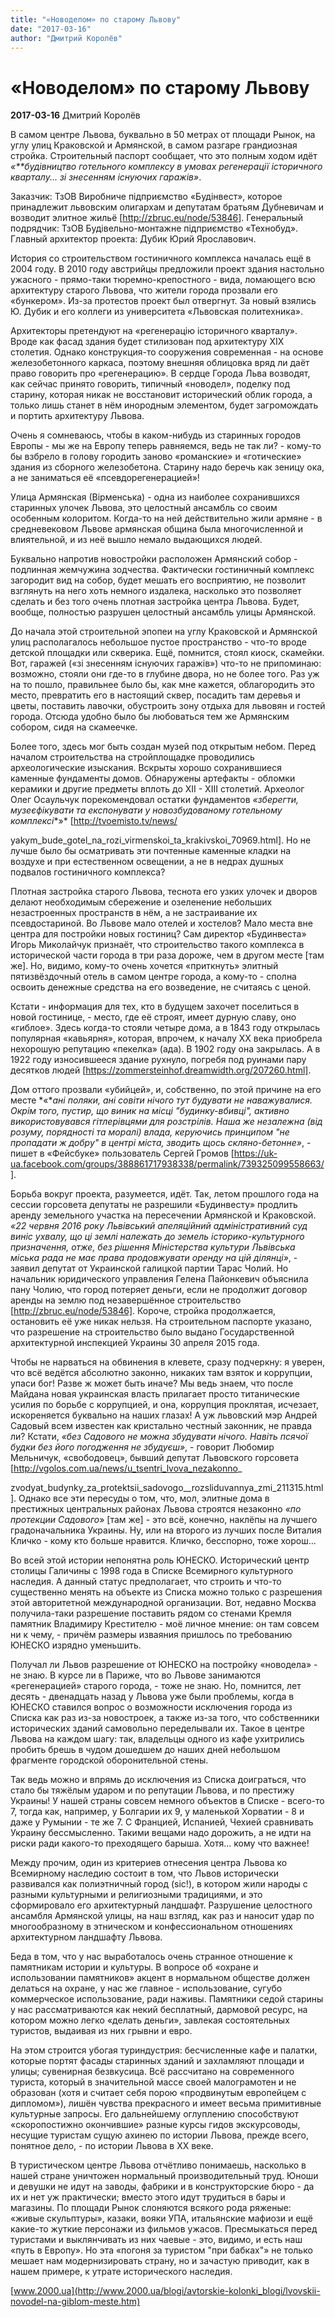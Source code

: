 ```yaml
---
title: "«Новоделом» по старому Львову"
date: "2017-03-16"
author: "Дмитрий Королёв"
---
```


# «Новоделом» по старому Львову

**2017-03-16** Дмитрий Королёв

В самом центре Львова, буквально в 50 метрах от площади Рынок, на углу улиц Краковской и Армянской, в самом разгаре грандиозная стройка. Строительный паспорт сообщает, что это полным ходом идёт *«**будівництво готельного комплексу в умовах регенерації історичного кварталу... зі знесенням існуючих гаражів»*.

Заказчик: ТзОВ Виробниче підприємство «Будінвест», которое принадлежит львовским олигархам и депутатам братьям Дубневичам и возводит элитное жильё [http://zbruc.eu/node/53846]. Генеральный подрядчик: ТзОВ Будівельно-монтажне підприємство «Технобуд». Главный архитектор проекта: Дубик Юрий Ярославович.

История со строительством гостиничного комплекса началась ещё в 2004 году. В 2010 году австрийцы предложили проект здания настольно ужасного - прямо-таки тюремно-крепостного - вида, ломающего всю архитектуру старого Львова, что жители города прозвали его «бункером». Из-за протестов проект был отвергнут. За новый взялись Ю. Дубик и его коллеги из университета «Львовская политехника».

Архитекторы претендуют на «регенерацію історичного кварталу». Вроде как фасад здания будет стилизован под архитектуру XIX столетия. Однако конструкция-то сооружения современная - на основе железобетонного каркаса, поэтому внешняя облицовка вряд ли даёт право говорить про «регенерацию». В сердце Города Льва возводят, как сейчас принято говорить, типичный «новодел», поделку под старину, которая никак не восстановит исторический облик города, а только лишь станет в нём инородным элементом, будет загромождать и портить архитектуру Львова.

Очень я сомневаюсь, чтобы в каком-нибудь из старинных городов Европы - мы же на Европу теперь равняемся, ведь не так ли? - кому-то бы взбрело в голову городить заново «романские» и «готические» здания из сборного железобетона. Старину надо беречь как зеницу ока, а не заниматься её «псевдорегенерацией»!

Улица Армянская (Вірменська) - одна из наиболее сохранившихся старинных улочек Львова, это целостный ансамбль со своим особенным колоритом. Когда-то на ней действительно жили армяне - в средневековом Львове армянская община была многочисленной и влиятельной, и из неё вышло немало выдающихся людей.

Буквально напротив новостройки расположен Армянский собор - подлинная жемчужина зодчества. Фактически гостиничный комплекс загородит вид на собор, будет мешать его восприятию, не позволит взглянуть на него хоть немного издалека, насколько это позволяет сделать и без того очень плотная застройка центра Львова. Будет, вообще, полностью разрушен целостный ансамбль улицы Армянской.

До начала этой строительной эпопеи на углу Краковской и Армянской улиц располагалось небольшое пустое пространство - что-то вроде детской площадки или скверика. Ещё, помнится, стоял киоск, скамейки. Вот, гаражей («зі знесенням існуючих гаражів») что-то не припоминаю: возможно, стояли они где-то в глубине двора, но не более того. Раз уж на то пошло, правильнее было бы, как мне кажется, облагородить это место, превратить его в настоящий сквер, посадить там деревья и цветы, поставить лавочки, обустроить зону отдыха для львовян и гостей города. Отсюда удобно было бы любоваться тем же Армянским собором, сидя на скамеечке.

Более того, здесь мог быть создан музей под открытым небом. Перед началом строительства на стройплощадке проводились археологические изыскания. Вскрыты хорошо сохранившиеся каменные фундаменты домов. Обнаружены артефакты - обломки керамики и другие предметы вплоть до XII - XIII столетий. Археолог Олег Осаульчук порекомендовал остатки фундаментов *«зберегти, музеєфікувати та експонувати у новозбудованому готельному комплексі**»* [http://tvoemisto.tv/news/

yakym_bude_gotel_na_rozi_virmenskoi_ta_krakivskoi_70969.html]. Но не лучше было бы осматривать эти почтенные каменные кладки на воздухе и при естественном освещении, а не в недрах душных подвалов гостиничного комплекса?

Плотная застройка старого Львова, теснота его узких улочек и дворов делают необходимым сбережение и озеленение небольших незастроенных пространств в нём, а не застраивание их псевдостариной. Во Львове мало отелей и хостелов? Мало места вне центра для постройки новых гостиниц? Сам директор «Будинвеста» Игорь Миколайчук признаёт, что строительство такого комплекса в исторической части города в три раза дороже, чем в другом месте [там же]. Но, видимо, кому-то очень хочется «приткнуть» элитный пятизвёздочный отель в самом центре города, а кому-то - сполна освоить денежные средства на его возведение, не считаясь с ценой.

Кстати - информация для тех, кто в будущем захочет поселиться в новой гостинице, - место, где её строят, имеет дурную славу, оно «гиблое». Здесь когда-то стояли четыре дома, а в 1843 году открылась популярная «кавьярня», которая, впрочем, к началу XX века приобрела нехорошую репутацию «пекелка» (ада). В 1902 году она закрылась. А в 1922 году износившееся здание рухнуло, погребя под руинами пару десятков людей [https://zommersteinhof.dreamwidth.org/207260.html].

Дом оттого прозвали «убийцей», и, собственно, по этой причине на его месте *«**ані поляки, ані совіти нічого тут будувати не наважувалися. Окрім того, пустир, що виник на місці "будинку-вбивці", активно використовувався гітлерівцями для розстрілів. Наша же незалежна (від розуму, порядності та моралі) влада, керуючись принципом "не пропадати ж добру" в центрі міста,* *зводить щось скляно-бетонне»*, - пишет в «Фейсбуке» пользователь Сергей Громов [https://uk-ua.facebook.com/groups/388861717938338/permalink/739325099558663/].

Борьба вокруг проекта, разумеется, идёт. Так, летом прошлого года на сессии горсовета депутаты не разрешили «Будинвесту» продлить аренду земельного участка на пересечении Армянской и Краковской. *«22 червня 2016 року Львівський апеляційний адміністративний суд виніс ухвалу, що ці землі належать до земель історико-культурного призначення, отже, без рішення Міністерства культури Львівська міська рада не має права продовжувати оренду на цій ділянці»*, - заявил депутат от Украинской галицкой партии Тарас Чолий. Но начальник юридического управления Гелена Пайонкевич объяснила пану Чолию, что город потеряет деньги, если не продолжит договор аренды на землю под незавершённое строительство [http://zbruc.eu/node/53846]. Короче, стройка продолжается, остановить её уже никак нельзя. На строительном паспорте указано, что разрешение на строительство было выдано Государственной архитектурной инспекцией Украины 30 апреля 2015 года.

Чтобы не нарваться на обвинения в клевете, сразу подчеркну: я уверен, что всё ведётся абсолютно законно, никаких там взяток и коррупции, упаси бог! Разве ж может быть иначе? Мы ведь знаем, что после Майдана новая украинская власть прилагает просто титанические усилия по борьбе с коррупцией, и она, коррупция проклятая, исчезает, искореняется буквально на наших глазах! А уж львовский мэр Андрей Садовый всем известен как кристально честный законник, не правда ли? Кстати, *«без Садового не можна збудувати нічого. Навіть псячої будки без його погодження не збудуєш»*, - говорит Любомир Мельничук, «свободовец», бывший депутат Львовского горсовета [http://vgolos.com.ua/news/u_tsentri_lvova_nezakonno_

zvodyat_budynky_za_protektsii_sadovogo__rozsliduvannya_zmi_211315.html]. Однако все эти пересуды о том, что, мол, элитные дома в престижных центральных районах Львова строятся незаконно *«по протекции Садового*» [там же] - это всё, конечно, наклёпы на лучшего градоначальника Украины. Ну, или на второго из лучших после Виталия Кличко - кому кто больше нравится. Кличко, бесспорно, тоже хорош...

Во всей этой истории непонятна роль ЮНЕСКО. Исторический центр столицы Галичины с 1998 года в Списке Всемирного культурного наследия. А данный статус предполагает, что строить и что-то существенно менять на объекте из Списка можно только с разрешения этой авторитетной международной организации. Вот, недавно Москва получила-таки разрешение поставить рядом со стенами Кремля памятник Владимиру Крестителю - моё личное мнение: он там совсем ни к чему, - причём размеры изваяния пришлось по требованию ЮНЕСКО изрядно уменьшить.

Получал ли Львов разрешение от ЮНЕСКО на постройку «новодела» - не знаю. В курсе ли в Париже, что во Львове занимаются «регенерацией» старого города, - тоже не знаю. Но, помнится, лет десять - двенадцать назад у Львова уже были проблемы, когда в ЮНЕСКО ставился вопрос о возможности исключения города из Списка как раз из-за новостроек, а также из-за того, что собственники исторических зданий самовольно переделывали их. Такое в центре Львова на каждом шагу: так, владельцы одного из кафе ухитрились пробить брешь в чудом дошедшем до наших дней небольшом фрагменте городской оборонительной стены.

Так ведь можно и впрямь до исключения из Списка доиграться, что стало бы тяжёлым ударом и по репутации Львова, и по престижу Украины! У нашей страны совсем немного объектов в Списке - всего-то 7, тогда как, например, у Болгарии их 9, у маленькой Хорватии - 8 и даже у Румынии - те же 7. С Францией, Испанией, Чехией сравнивать Украину бессмысленно. Такими вещами надо дорожить, а не идти на риски ради какого-то преходящего барыша. Хотя... кому что важнее!

Между прочим, один из критериев отнесения центра Львова ко Всемирному наследию состоит в том, что Львов исторически развивался как полиэтничный город (sic!), в котором жили народы с разными культурными и религиозными традициями, и это сформировало его архитектурный ландшафт. Разрушение целостного ансамбля Армянской улицы, на наш взгляд, как раз и наносит удар по многообразному в этническом и конфессиональном отношениях архитектурном ландшафту Львова.

Беда в том, что у нас выработалось очень странное отношение к памятникам истории и культуры. В вопросе об «охране и использовании памятников» акцент в нормальном обществе должен делаться на охране, у нас же главное - использование, сугубо коммерческое использование, ради наживы. Памятники седой старины у нас рассматриваются как некий бесплатный, дармовой ресурс, на котором можно легко «делать деньги», завлекая состоятельных туристов, выдаивая из них грывни и евро.

На этом строится убогая туриндустрия: бесчисленные кафе и палатки, которые портят фасады старинных зданий и захламляют площади и улицы; сувенирная безвкусица. Всё рассчитано на современного туриста, который в значительной массе своей малограмотен и не образован (хотя и считает себя порою «продвинутым европейцем с дипломом»), лишён чувства прекрасного и имеет весьма примитивные культурные запросы. Его дальнейшему оглуплению способствуют «скоропостижно окончившие» разные курсы гидов экскурсоводы, несущие туристам сущую ахинею по истории Львова, прежде всего, понятное дело, - по истории Львова в XX веке.

В туристическом центре Львова отчётливо понимаешь, насколько в нашей стране уничтожен нормальный производительный труд. Юноши и девушки не идут на заводы, фабрики и в конструкторские бюро - да их и нет уж практически; вместо этого идут трудиться в бары и магазины. По площади Рынок слоняются всякого рода ряженые: «живые скульптуры», казаки, вояки УПА, итальянские мафиози и ещё какие-то жуткие персонажи из фильмов ужасов. Пресмыкаться перед туристами и выклянчивать из них чаевые - это, видимо, и есть наш «путь в Европу». Но эта «погоня за туристом "при бабках"» не только мешает нам модернизировать страну, но и зачастую приводит, как в нашем примере, к утрате исторического наследия.

[www.2000.ua](http://www.2000.ua/blogi/avtorskie-kolonki_blogi/lvovskii-novodel-na-giblom-meste.htm)